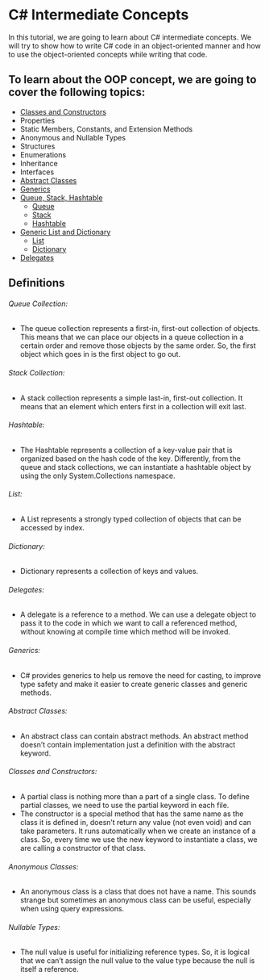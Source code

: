 # C# Intermediate Concepts

In this tutorial, we are going to learn about C# intermediate concepts. We will try to show how to write C# code in an object-oriented manner and how to use the object-oriented concepts while writing that code.

## To learn about the OOP concept, we are going to cover the following topics:

 - [Classes and Constructors](./csharp-intermediate-concepts/Classes-and-Constructors)
 - Properties
 - Static Members, Constants, and Extension Methods
 - Anonymous and Nullable Types
 - Structures
 - Enumerations
 - Inheritance
 - Interfaces
 - [Abstract Classes](./csharp-intermediate-concepts/Abstract-classes)
 - [Generics](./csharp-intermediate-concepts/Generics)
 - [Queue, Stack, Hashtable](./csharp-intermediate-concepts/Queue-Stack-Hashtable)
   - [Queue](./csharp-intermediate-concepts/Queue-Stack-Hashtable/QueueCollection.cs)
   - [Stack](./csharp-intermediate-concepts/Queue-Stack-Hashtable/StackCollection.cs)
   - [Hashtable](./csharp-intermediate-concepts/Queue-Stack-Hashtable/HashtableCollection.cs)
 - [Generic List and Dictionary](./csharp-intermediate-concepts/List-and-Dictionary)
   - [List](./csharp-intermediate-concepts/List-and-Dictionary/List.cs)
   - [Dictionary](./csharp-intermediate-concepts/List-and-Dictionary/Dictionary.cs)
 - [Delegates](./csharp-intermediate-concepts/Delegates)


## Definitions

###### Queue Collection:
 - The queue collection represents a first-in, first-out collection of objects. This means that we can place our objects in a queue collection in a certain order and remove those objects by the same order. So, the first object which goes in is the first object to go out.

###### Stack Collection:
 - A stack collection represents a simple last-in, first-out collection. It means that an element which enters first in a collection will exit last.

###### Hashtable:
 - The Hashtable represents a collection of a key-value pair that is organized based on the hash code of the key. Differently, from the queue and stack collections, we can instantiate a hashtable object by using the only System.Collections namespace.

###### List:
 - A List represents a strongly typed collection of objects that can be accessed by index.

###### Dictionary:
 - Dictionary represents a collection of keys and values.

###### Delegates:
 - A delegate is a reference to a method. We can use a delegate object to pass it to the code in which we want to call a referenced method, without knowing at compile time which method will be invoked.

###### Generics:
 - C# provides generics to help us remove the need for casting, to improve type safety and make it easier to create generic classes and generic methods.

###### Abstract Classes:
 - An abstract class can contain abstract methods. An abstract method doesn’t contain implementation just a definition with the abstract keyword.
 
###### Classes and Constructors:
 - A partial class is nothing more than a part of a single class. To define partial classes, we need to use the partial keyword in each file.
 - The constructor is a special method that has the same name as the class it is defined in, doesn’t return any value (not even void) and can take parameters. It runs automatically when we create an instance of a class. So, every time we use the new keyword to instantiate a class, we are calling a constructor of that class.

###### Anonymous Classes:
 - An anonymous class is a class that does not have a name. This sounds strange but sometimes an anonymous class can be useful, especially when using query expressions.

###### Nullable Types:
 - The null value is useful for initializing reference types. So, it is logical that we can’t assign the null value to the value type because the null is itself a reference.
 
